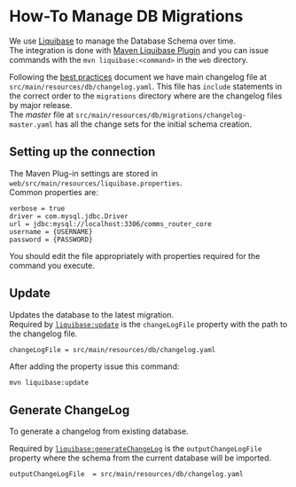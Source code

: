 # How-To Manage DB Migrations

We use [Liquibase] to manage the Database Schema over time.  
The integration is done with [Maven Liquibase Plugin] and you can issue commands with 
the `mvn liquibase:<command>` in the `web` directory.  

Following the [best practices] document we have main changelog file at `src/main/resources/db/changelog.yaml`. 
This file has `include` statements in the correct order to the `migrations` directory where are the changelog files by major release.  
The _master_ file at `src/main/resources/db/migrations/changelog-master.yaml` has all the change sets for the initial schema creation. 


## Setting up the connection

The Maven Plug-in settings are stored in `web/src/main/resources/liquibase.properties`.  
Common properties are:

```properties
verbose = true
driver = com.mysql.jdbc.Driver
url = jdbc:mysql://localhost:3306/comms_router_core
username = {USERNAME}
password = {PASSWORD}
```
You should edit the file appropriately with properties required for the command you execute.

## Update

Updates the database to the latest migration.  
Required by [`liquibase:update`][liquibase:update] is the `changeLogFile` property with the path to the changelog file.

```properties
changeLogFile = src/main/resources/db/changelog.yaml
```

After adding the property issue this command:

```bash
mvn liquibase:update
```

## Generate ChangeLog

To generate a changelog from existing database.

Required by [`liquibase:generateChangeLog`][liquibase:generateChangeLog] is the `outputChangeLogFile` property where 
the schema from the current database will be imported.

```properties
outputChangeLogFile	 = src/main/resources/db/changelog.yaml
```




[Liquibase]: 
http://www.liquibase.org 
"Liquibase"

[Maven Liquibase Plugin]: 
http://www.liquibase.org/documentation/maven/ 
"Maven Liquibase Plugin"

[best practices]:
http://www.liquibase.org/bestpractices.html
"Best practices"


[liquibase:update]: 
http://www.liquibase.org/documentation/maven/maven_update.html 
"Maven update"

[liquibase:generateChangeLog]: 
http://www.liquibase.org/documentation/maven/maven_generateChangeLog.html 
"Maven generateChangeLog"

